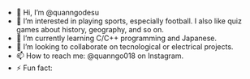- 👋 Hi, I’m @quanngodesu
- 👀 I’m interested in playing sports, especially football. I also like quiz games about history, geography, and so on.
- 🌱 I’m currently learning C/C++ programming and Japanese.
- 💞️ I’m looking to collaborate on tecnological or electrical projects.
- 📫 How to reach me: @quanngo018 on Instagram.
- ⚡ Fun fact: 

